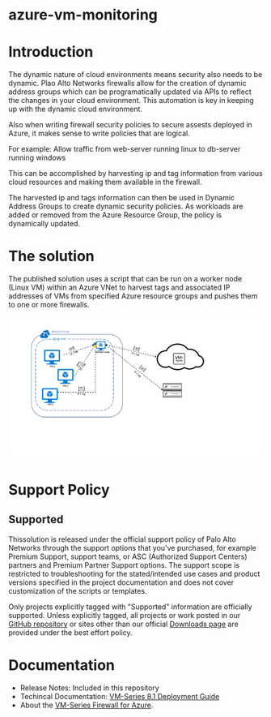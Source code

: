 # azure-vm-monitoring

# Introduction
The dynamic nature of cloud environments means security also needs to be dynamic. Plao Alto Networks firewalls allow for the creation of dynamic address groups which can be programatically updated via APIs to reflect the changes in your cloud environment.
This automation is key in keeping up with the dynamic cloud environment.

Also when writing firewall security policies to secure assests deployed in Azure, it makes sense to write policies that are logical.

For example: Allow traffic from web-server running linux to db-server running windows

This can be accomplished by harvesting ip and tag information from various cloud resources and making them available in the firewall.

The harvested ip and tags information can then be used in Dynamic Address Groups to create dynamic security policies. 
As workloads are added or removed from the Azure Resource Group, the policy is dynamically updated.


# The solution

The published solution uses a script that can be run on a worker node (Linux VM) within an Azure VNet to harvest tags and associated IP addresses of VMs from specified Azure resource groups and pushes them to one or more firewalls.

![alt_text](azure-vm-monitoring.png)



# Support Policy  
## Supported

Thissolution is released under the official support policy of Palo Alto Networks through the support 
options that you've purchased, for example Premium Support, support teams, or ASC (Authorized Support Centers) partners 
and Premium Partner Support options. The support scope is restricted to troubleshooting for the stated/intended use 
cases and product versions specified in the project documentation and does not cover customization of the scripts or templates. 

Only projects explicitly tagged with "Supported" information are officially supported. 
Unless explicitly tagged, all projects or work posted in our [GitHub repository](https://github.com/PaloAltoNetworks) or sites 
other than our official [Downloads page](https://support.paloaltonetworks.com/) are provided under the best effort policy.

# Documentation
* Release Notes: Included in this repository
* Techincal Documentation: [VM-Series 8.1 Deployment Guide](https://www.paloaltonetworks.com/documentation/81/virtualization/virtualization/set-up-the-vm-series-firewall-on-azure/vm-monitoring-on-azure.html)
* About the [VM-Series Firewall for Azure](https://azure.paloaltonetworks.com).
